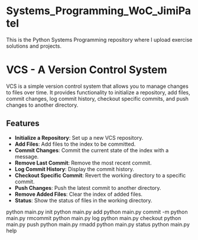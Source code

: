 # Systems_Programming_WoC_JimiPatel
This is the Python Systems Programming repository where I upload exercise solutions and projects.

# VCS - A Version Control System

VCS is a simple version control system that allows you to manage changes to files over time. It provides functionality to initialize a repository, add files, commit changes, log commit history, checkout specific commits, and push changes to another directory.

## Features

- **Initialize a Repository**: Set up a new VCS repository.
- **Add Files**: Add files to the index to be committed.
- **Commit Changes**: Commit the current state of the index with a message.
- **Remove Last Commit**: Remove the most recent commit.
- **Log Commit History**: Display the commit history.
- **Checkout Specific Commit**: Revert the working directory to a specific commit.
- **Push Changes**: Push the latest commit to another directory.
- **Remove Added Files**: Clear the index of added files.
- **Status**: Show the status of files in the working directory.

python main.py init
python main.py add <file>
python main.py commit -m <message>
python main.py rmcommit
python main.py log
python main.py checkout <commit-hash>
python main.py push <destination-path>
python main.py rmadd
python main.py status
python main.py help
